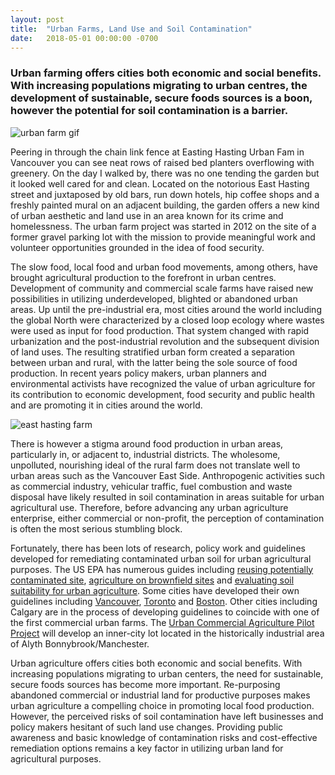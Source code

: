 ```yaml
---
layout: post
title:  "Urban Farms, Land Use and Soil Contamination"
date:   2018-05-01 00:00:00 -0700
---
```

### Urban farming offers cities both economic and social benefits. With increasing populations migrating to urban centres, the development of sustainable, secure foods sources is a boon, however the potential for soil contamination is a barrier.

![urban farm gif](https://s3-us-west-2.amazonaws.com/smohiudd.github.co/urban-farms/farm-feature-image.gif)

Peering in through the chain link fence at Easting Hasting Urban Fam in Vancouver you can see neat rows of raised bed planters overflowing with greenery. On the day I walked by, there was no one tending the garden but it looked well cared for and clean. Located on the notorious East Hasting street and juxtaposed by old bars, run down hotels, hip coffee shops and a freshly painted mural on an adjacent building, the garden offers a new kind of urban aesthetic and land use in an area known for its crime and homelessness. The urban farm project was started in 2012 on the site of a former gravel parking lot with the mission to provide meaningful work and volunteer opportunities grounded in the idea of food security.

The slow food, local food and urban food movements, among others, have brought agricultural production to the forefront in urban centres. Development of community and commercial scale farms have raised new possibilities in utilizing underdeveloped, blighted or abandoned urban areas. Up until the pre-industrial era, most cities around the world including the global North were characterized by a closed loop ecology where wastes were used as input for food production. That system changed with rapid urbanization and the post-industrial revolution and the subsequent division of land uses. The resulting stratified urban form created a separation between urban and rural, with the latter being the sole source of food production. In recent years policy makers, urban planners and environmental activists have recognized the value of urban agriculture for its contribution to economic development, food security and public health and are promoting it in cities around the world.

![east hasting farm](https://s3-us-west-2.amazonaws.com/smohiudd.github.co/urban-farms/east_hasting_farm.gif)

There is however a stigma around food production in urban areas, particularly in, or adjacent to, industrial districts. The wholesome, unpolluted, nourishing ideal of the rural farm does not translate well to urban areas such as the Vancouver East Side. Anthropogenic activities such as commercial industry, vehicular traffic, fuel combustion and waste disposal have likely resulted in soil contamination in areas suitable for urban agricultural use. Therefore, before advancing any urban agriculture enterprise, either commercial or non-profit, the perception of contamination is often the most serious stumbling block.

Fortunately, there has been lots of research, policy work and guidelines developed for remediating contaminated urban soil for urban agricultural purposes. The US EPA has numerous guides including [reusing potentially contaminated site](https://www.epa.gov/sites/production/files/2014-03/documents/urban_gardening_fina_fact_sheet.pdf), [agriculture on brownfield sites](https://www.epa.gov/brownfields/brownfields-and-urban-agriculture-interim-guidelines-safe-gardening-practices) and [evaluating soil suitability for urban agriculture](https://nepis.epa.gov/Exe/ZyNET.exe/P100GOTW.TXT?ZyActionD=ZyDocument&Client=EPA&Index=2011+Thru+2015&Docs=&Query=&Time=&EndTime=&SearchMethod=1&TocRestrict=n&Toc=&TocEntry=&QField=&QFieldYear=&QFieldMonth=&QFieldDay=&IntQFieldOp=0&ExtQFieldOp=0&XmlQuery=&File=D%3A%5Czyfiles%5CIndex%20Data%5C11thru15%5CTxt%5C00000007%5CP100GOTW.txt&User=ANONYMOUS&Password=anonymous&SortMethod=h%7C-&MaximumDocuments=1&FuzzyDegree=0&ImageQuality=r75g8/r75g8/x150y150g16/i425&Display=hpfr&DefSeekPage=x&SearchBack=ZyActionL&Back=ZyActionS&BackDesc=Results%20page&MaximumPages=1&ZyEntry=1&SeekPage=x&ZyPURL). Some cities have developed their own guidelines including [Vancouver](http://vancouver.ca/people-programs/urban-agriculture-guidelines.aspx), [Toronto](http://torontourbangrowers.org/key-documents) and [Boston](http://www.bostonplans.org/documents/planning/community-planning/urban-agriculture-soil-safety-protocol-final-5-13). Other cities including Calgary are in the process of developing guidelines to coincide with one of the first commercial urban farms. The [Urban Commercial Agriculture Pilot Project](http://www.calgary.ca/CA/cmo/Pages/Urban-Commercial-Agriculture-Pilot-Project.aspx) will develop an inner-city lot located in the historically industrial area of Alyth Bonnybrook/Manchester.

Urban agriculture offers cities both economic and social benefits. With increasing populations migrating to urban centers, the need for sustainable, secure foods sources has become more important. Re-purposing abandoned commercial or industrial land for productive purposes makes urban agriculture a compelling choice in promoting local food production. However, the perceived risks of soil contamination have left businesses and policy makers hesitant of such land use changes. Providing public awareness and basic knowledge of contamination risks and cost-effective remediation options remains a key factor in utilizing urban land for agricultural purposes.
